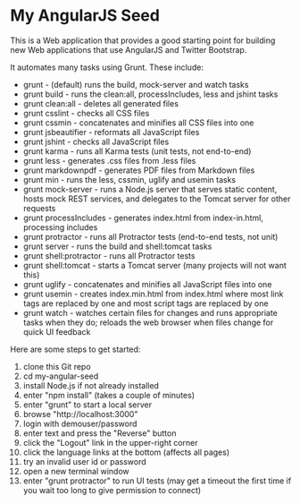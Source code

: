 # My AngularJS Seed

This is a Web application that provides a good starting point for
building new Web applications that use AngularJS and Twitter Bootstrap.

It automates many tasks using Grunt.  These include:
* grunt - (default) runs the build, mock-server and watch tasks
* grunt build - runs the clean:all, processIncludes, less and jshint tasks
* grunt clean:all - deletes all generated files
* grunt csslint - checks all CSS files
* grunt cssmin - concatenates and minifies all CSS files into one
* grunt jsbeautifier - reformats all JavaScript files
* grunt jshint - checks all JavaScript files
* grunt karma - runs all Karma tests (unit tests, not end-to-end)
* grunt less - generates .css files from .less files
* grunt markdownpdf - generates PDF files from Markdown files
* grunt min - runs the less, cssmin, uglify and usemin tasks
* grunt mock-server - runs a Node.js server that serves static content,
    hosts mock REST services, and delegates to the Tomcat server for other requests
* grunt processIncludes - generates index.html from index-in.html, processing includes
* grunt protractor - runs all Protractor tests (end-to-end tests, not unit)
* grunt server - runs the build and shell:tomcat tasks
* grunt shell:protractor - runs all Protractor tests
* grunt shell:tomcat - starts a Tomcat server (many projects will not want this)
* grunt uglify - concatenates and minifies all JavaScript files into one
* grunt usemin - creates index.min.html from index.html where
  most link tags are replaced by one and
  most script tags are replaced by one
* grunt watch - watches certain files for changes and runs appropriate tasks
    when they do; reloads the web browser when files change for quick UI feedback

Here are some steps to get started:

1. clone this Git repo
1. cd my-angular-seed
1. install Node.js if not already installed
1. enter "npm install" (takes a couple of minutes)
1. enter "grunt" to start a local server
1. browse "http://localhost:3000"
1. login with demouser/password
1. enter text and press the "Reverse" button
1. click the "Logout" link in the upper-right corner
1. click the language links at the bottom (affects all pages)
1. try an invalid user id or password
1. open a new terminal window
1. enter "grunt protractor" to run UI tests
   (may get a timeout the first time if you
    wait too long to give permission to connect)
